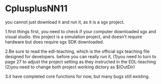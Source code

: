 # CplusplusNN11

you cannot just download it and run it, as it is a sgx project.

1.first things first, you need to check if your computer downloaded sgx and visual studio. this project is a simulation project, 
  and doesn't require hardware but does require sgx SDK downloaded.

2.Be sure to read the edl-teaching, which is the official sgx teaching file designed for developers. 
  before you can really run it,
  (1)you need to turn to page 27 to adjust the project setting as they instructed in the EDL-teaching
  (2)you need to change both project working dictory as $(OutDir)
  
3.it have completed core functions for now, but many bugs still existing.
